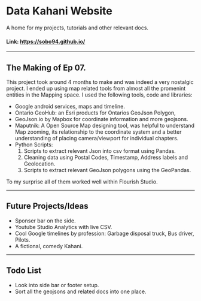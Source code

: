 # Data Kahani Website
A home for my projects, tutorials and other relevant docs.
#### Link: https://sobo94.github.io/

----
## The Making of Ep 07.
This project took around 4 months to make and was indeed a very nostalgic project.
I ended up using map related tools from almost all the promenint entities in the Mapping space.
I used the following tools, code and libraries:

- Google android services, maps and timeline. 
- Ontario GeoHub: an Esri products for Ontarios GeoJson Polygon, 
- GeoJson.io by Mapbox for coordinate information and more geojsons.
- Maputnik: A Open Source Map designing tool, was helpful to understand Map zooming, its relationship
  to the coordinate system and a better understanding of placing camera/viewport for individual chapters.  
- Python Scripts: 
	1) Scripts to extract relevant Json into csv format using Pandas. 
	2) Cleaning data using Postal Codes, Timestamp, Address labels and Geolocation. 
	3) Scripts to extract relevant GeoJson polygons using the GeoPandas.    

To my surprise all of them worked well within Flourish Studio.  

----
## Future Projects/Ideas
- Sponser bar on the side. 
- Youtube Studio Analytics with live CSV.
- Cool Google timelines by profession: Garbage disposal truck, Bus driver, Pilots.
- A fictional, comedy Kahani.

----
## Todo List 
- Look into side bar or footer setup.
- Sort all the geojsons and related docs into one place.
 